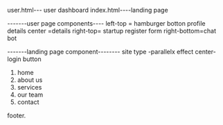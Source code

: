 user.html--- user dashboard
index.html----landing page


-------user page components----
left-top = hamburger botton profile details
center =details
right-top= startup register form
right-bottom=chat bot


-------landing page component--------
site type -parallelx effect
center-login button
1. home
2. about us
3. services
4. our team
5. contact

footer.

